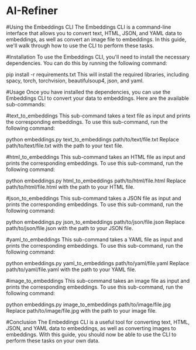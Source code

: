 # AI-Refiner

#Using the Embeddings CLI
The Embeddings CLI is a command-line interface that allows you to convert text, HTML, JSON, and YAML data to embeddings, as well as convert an image file to embeddings. In this guide, we'll walk through how to use the CLI to perform these tasks.

#Installation
To use the Embeddings CLI, you'll need to install the necessary dependencies. You can do this by running the following command:

pip install -r requirements.txt
This will install the required libraries, including spacy, torch, torchvision, beautifulsoup4, json, and yaml.

#Usage
Once you have installed the dependencies, you can use the Embeddings CLI to convert your data to embeddings. Here are the available sub-commands:

#text_to_embeddings
This sub-command takes a text file as input and prints the corresponding embeddings. To use this sub-command, run the following command:

python embeddings.py text_to_embeddings path/to/text/file.txt
Replace path/to/text/file.txt with the path to your text file.

#html_to_embeddings
This sub-command takes an HTML file as input and prints the corresponding embeddings. To use this sub-command, run the following command:

python embeddings.py html_to_embeddings path/to/html/file.html
Replace path/to/html/file.html with the path to your HTML file.

#json_to_embeddings
This sub-command takes a JSON file as input and prints the corresponding embeddings. To use this sub-command, run the following command:

python embeddings.py json_to_embeddings path/to/json/file.json
Replace path/to/json/file.json with the path to your JSON file.

#yaml_to_embeddings
This sub-command takes a YAML file as input and prints the corresponding embeddings. To use this sub-command, run the following command:

python embeddings.py yaml_to_embeddings path/to/yaml/file.yaml
Replace path/to/yaml/file.yaml with the path to your YAML file.

#image_to_embeddings
This sub-command takes an image file as input and prints the corresponding embeddings. To use this sub-command, run the following command:

python embeddings.py image_to_embeddings path/to/image/file.jpg
Replace path/to/image/file.jpg with the path to your image file.

#Conclusion
The Embeddings CLI is a useful tool for converting text, HTML, JSON, and YAML data to embeddings, as well as converting images to embeddings. With this guide, you should now be able to use the CLI to perform these tasks on your own data.
